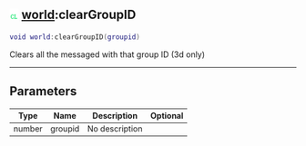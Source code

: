 ## ![client](../../.gitbook/assets/client.png) [world](./readme/world.md):clearGroupID

```lua
void world:clearGroupID(groupid)
```

Clears all the messaged with that group ID (3d only)

------
## Parameters

| Type   | Name | Description | Optional |
| ------ | ---- | ----------- | -------: |
| number | groupid | No description |  |

